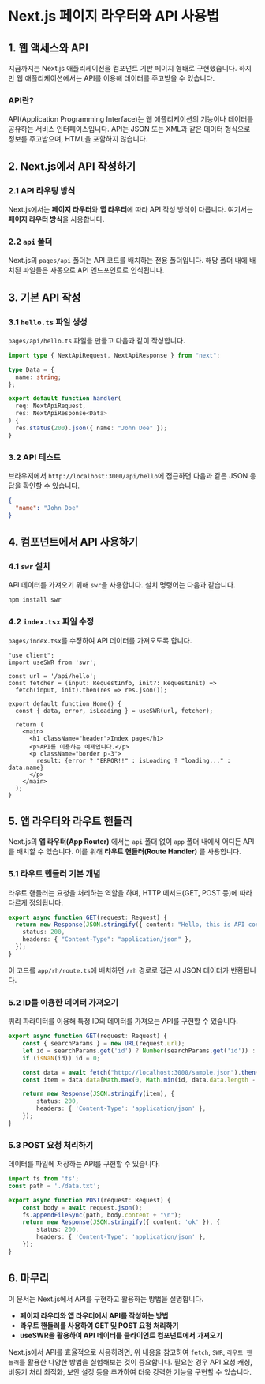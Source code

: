 # Next.js 페이지 라우터와 API 사용법

## 1. 웹 액세스와 API

지금까지는 Next.js 애플리케이션을 컴포넌트 기반 페이지 형태로 구현했습니다. 하지만 웹 애플리케이션에서는 API를 이용해 데이터를 주고받을 수 있습니다.

### API란?
API(Application Programming Interface)는 웹 애플리케이션의 기능이나 데이터를 공유하는 서비스 인터페이스입니다. API는 JSON 또는 XML과 같은 데이터 형식으로 정보를 주고받으며, HTML을 포함하지 않습니다.

## 2. Next.js에서 API 작성하기

### 2.1 API 라우팅 방식
Next.js에서는 **페이지 라우터**와 **앱 라우터**에 따라 API 작성 방식이 다릅니다. 여기서는 **페이지 라우터 방식**을 사용합니다.

### 2.2 `api` 폴더
Next.js의 `pages/api` 폴더는 API 코드를 배치하는 전용 폴더입니다. 해당 폴더 내에 배치된 파일들은 자동으로 API 엔드포인트로 인식됩니다.

## 3. 기본 API 작성

### 3.1 `hello.ts` 파일 생성
`pages/api/hello.ts` 파일을 만들고 다음과 같이 작성합니다.

```typescript
import type { NextApiRequest, NextApiResponse } from "next";

type Data = {
  name: string;
};

export default function handler(
  req: NextApiRequest,
  res: NextApiResponse<Data>
) {
  res.status(200).json({ name: "John Doe" });
}
```

### 3.2 API 테스트
브라우저에서 `http://localhost:3000/api/hello`에 접근하면 다음과 같은 JSON 응답을 확인할 수 있습니다.

```json
{
  "name": "John Doe"
}
```

## 4. 컴포넌트에서 API 사용하기

### 4.1 `swr` 설치
API 데이터를 가져오기 위해 `swr`을 사용합니다. 설치 명령어는 다음과 같습니다.

```bash
npm install swr
```

### 4.2 `index.tsx` 파일 수정
`pages/index.tsx`를 수정하여 API 데이터를 가져오도록 합니다.

```tsx
"use client";
import useSWR from 'swr';

const url = '/api/hello';
const fetcher = (input: RequestInfo, init?: RequestInit) =>
  fetch(input, init).then(res => res.json());

export default function Home() {
  const { data, error, isLoading } = useSWR(url, fetcher);

  return (
    <main>
      <h1 className="header">Index page</h1>
      <p>API를 이용하는 예제입니다.</p>
      <p className="border p-3">
        result: {error ? "ERROR!!" : isLoading ? "loading..." : data.name}
      </p>
    </main>
  );
}
```

## 5. 앱 라우터와 라우트 핸들러

Next.js의 **앱 라우터(App Router)** 에서는 `api` 폴더 없이 `app` 폴더 내에서 어디든 API를 배치할 수 있습니다. 이를 위해 **라우트 핸들러(Route Handler)** 를 사용합니다.

### 5.1 라우트 핸들러 기본 개념
라우트 핸들러는 요청을 처리하는 역할을 하며, HTTP 메서드(GET, POST 등)에 따라 다르게 정의됩니다.

```typescript
export async function GET(request: Request) {
  return new Response(JSON.stringify({ content: "Hello, this is API content!" }), {
    status: 200,
    headers: { "Content-Type": "application/json" },
  });
}
```

이 코드를 `app/rh/route.ts`에 배치하면 `/rh` 경로로 접근 시 JSON 데이터가 반환됩니다.

### 5.2 ID를 이용한 데이터 가져오기
쿼리 파라미터를 이용해 특정 ID의 데이터를 가져오는 API를 구현할 수 있습니다.

```typescript
export async function GET(request: Request) {
    const { searchParams } = new URL(request.url);
    let id = searchParams.get('id') ? Number(searchParams.get('id')) : 0;
    if (isNaN(id)) id = 0;

    const data = await fetch("http://localhost:3000/sample.json").then(res => res.json());
    const item = data.data[Math.max(0, Math.min(id, data.data.length - 1))];

    return new Response(JSON.stringify(item), {
        status: 200,
        headers: { 'Content-Type': 'application/json' },
    });
}
```

### 5.3 POST 요청 처리하기
데이터를 파일에 저장하는 API를 구현할 수 있습니다.

```typescript
import fs from 'fs';
const path = './data.txt';

export async function POST(request: Request) {
    const body = await request.json();
    fs.appendFileSync(path, body.content + "\n");
    return new Response(JSON.stringify({ content: 'ok' }), {
        status: 200,
        headers: { 'Content-Type': 'application/json' },
    });
}
```

## 6. 마무리
이 문서는 Next.js에서 API를 구현하고 활용하는 방법을 설명합니다.

- **페이지 라우터와 앱 라우터에서 API를 작성하는 방법**
- **라우트 핸들러를 사용하여 GET 및 POST 요청 처리하기**
- **useSWR을 활용하여 API 데이터를 클라이언트 컴포넌트에서 가져오기**

Next.js에서 API를 효율적으로 사용하려면, 위 내용을 참고하여 `fetch`, `SWR`, `라우트 핸들러`를 활용한 다양한 방법을 실험해보는 것이 중요합니다. 필요한 경우 API 요청 캐싱, 비동기 처리 최적화, 보안 설정 등을 추가하여 더욱 강력한 기능을 구현할 수 있습니다.
